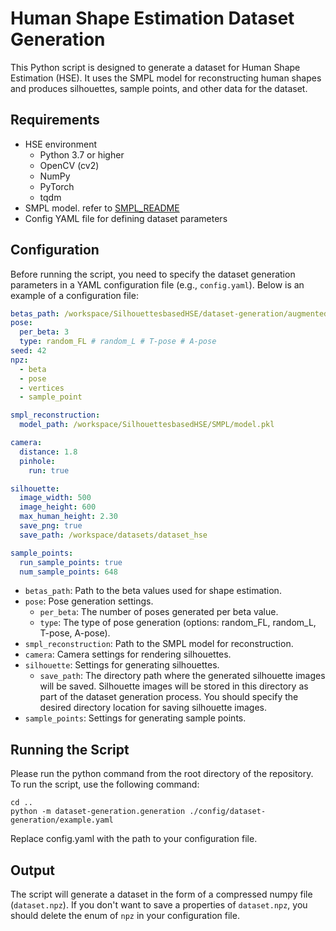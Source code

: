 # Human Shape Estimation Dataset Generation

This Python script is designed to generate a dataset for Human Shape Estimation (HSE). It uses the SMPL model for reconstructing human shapes and produces silhouettes, sample points, and other data for the dataset.

## Requirements
- HSE environment
  - Python 3.7 or higher
  - OpenCV (cv2)
  - NumPy
  - PyTorch
  - tqdm
- SMPL model. refer to [SMPL_README](../SMPL/README.md)
- Config YAML file for defining dataset parameters

## Configuration

Before running the script, you need to specify the dataset generation parameters in a YAML configuration file (e.g., `config.yaml`). Below is an example of a configuration file:

```yaml
betas_path: /workspace/SilhouettesbasedHSE/dataset-generation/augmented_betas.npy
pose:
  per_beta: 3
  type: random_FL # random_L # T-pose # A-pose
seed: 42
npz:
  - beta
  - pose
  - vertices
  - sample_point

smpl_reconstruction:
  model_path: /workspace/SilhouettesbasedHSE/SMPL/model.pkl

camera:
  distance: 1.8
  pinhole:
    run: true

silhouette:
  image_width: 500
  image_height: 600
  max_human_height: 2.30
  save_png: true
  save_path: /workspace/datasets/dataset_hse

sample_points:
  run_sample_points: true
  num_sample_points: 648
```

- `betas_path`: Path to the beta values used for shape estimation.
- `pose`: Pose generation settings.
    - `per_beta`: The number of poses generated per beta value.
    - `type`: The type of pose generation (options: random_FL, random_L, T-pose, A-pose).
- `smpl_reconstruction`: Path to the SMPL model for reconstruction.
- `camera`: Camera settings for rendering silhouettes.
- `silhouette`: Settings for generating silhouettes.
    - `save_path`: The directory path where the generated silhouette images will be saved. Silhouette images will be stored in this directory as part of the dataset generation process. You should specify the desired directory location for saving silhouette images.
- `sample_points`: Settings for generating sample points.

## Running the Script
Please run the python command from the root directory of the repository.
To run the script, use the following command:
```
cd ..
python -m dataset-generation.generation ./config/dataset-generation/example.yaml
```
Replace config.yaml with the path to your configuration file.

## Output
The script will generate a dataset in the form of a compressed numpy file (`dataset.npz`). If you don't want to save a properties of `dataset.npz`, you should delete the enum of `npz` in your configuration file.